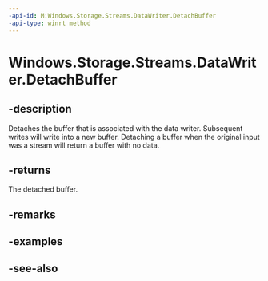 ```yaml
---
-api-id: M:Windows.Storage.Streams.DataWriter.DetachBuffer
-api-type: winrt method
---
```


<!-- Method syntax
public Windows.Storage.Streams.IBuffer DetachBuffer()
-->

# Windows.Storage.Streams.DataWriter.DetachBuffer

## -description
Detaches the buffer that is associated with the data writer.  Subsequent writes will write into a new buffer.  Detaching a buffer when the original input was a stream will return a buffer with no data.

## -returns
The detached buffer.

## -remarks

## -examples

## -see-also
